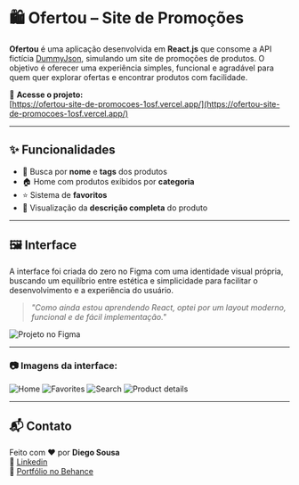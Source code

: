 # 🛍️ Ofertou – Site de Promoções

**Ofertou** é uma aplicação desenvolvida em **React.js** que consome a API fictícia [DummyJson](https://dummyjson.com/), simulando um site de promoções de produtos. O objetivo é oferecer uma experiência simples, funcional e agradável para quem quer explorar ofertas e encontrar produtos com facilidade.

🔗 **Acesse o projeto:**  
[https://ofertou-site-de-promocoes-1osf.vercel.app/](https://ofertou-site-de-promocoes-1osf.vercel.app/)

---

## ✨ Funcionalidades

- 🔎 Busca por **nome** e **tags** dos produtos  
- 🏠 Home com produtos exibidos por **categoria**  
- ⭐ Sistema de **favoritos**  
- 📄 Visualização da **descrição completa** do produto

---

## 🖼️ Interface

A interface foi criada do zero no Figma com uma identidade visual própria, buscando um equilíbrio entre estética e simplicidade para facilitar o desenvolvimento e a experiência do usuário.

> _"Como ainda estou aprendendo React, optei por um layout moderno, funcional e de fácil implementação."_

![Projeto no Figma](https://github.com/user-attachments/assets/02d34709-ae0d-4074-8af7-3236f8f0fa9b)



---

### 📷 Imagens da interface:

![Home](https://github.com/user-attachments/assets/5e225b4d-9bdb-4583-bf13-cbb8c2cba6f6)
![Favorites](https://github.com/user-attachments/assets/b266dbd1-b973-4e58-8997-054517770f60)
![Search](https://github.com/user-attachments/assets/9398e06c-e37f-47ff-8a35-b36e13b53bcf)
![Product details](https://github.com/user-attachments/assets/5769e30d-bef7-4d7c-97eb-24edb9faebd2)



---

## 📬 Contato

Feito com ❤️ por **Diego Sousa**  
🔗 [Linkedin](https://www.linkedin.com/in/diego-sousa-4b2295188/)  
🔗 [Portfólio no Behance](https://www.behance.net/diegosousa8)
